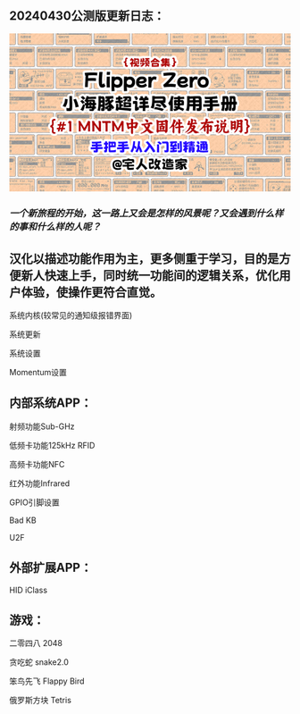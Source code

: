 20240430公测版更新日志：
-------------------------------------------------------------------------------------------
<a href="https://www.bilibili.com/video/BV1d1421X7uY" ><img src="screenshot/Screenshot-001.png"></a>

<h3><i>一个新旅程的开始，这一路上又会是怎样的风景呢？又会遇到什么样的事和什么样的人呢？</i></h3>

<h2><b>汉化以描述功能作用为主，更多侧重于学习，目的是方便新人快速上手，同时统一功能间的逻辑关系，优化用户体验，使操作更符合直觉。</b></h2>

系统内核(较常见的通知级报错界面)

系统更新

系统设置

Momentum设置

<h2><b>内部系统APP：</b></h2>

射频功能Sub-GHz

低频卡功能125kHz RFID

高频卡功能NFC

红外功能Infrared

GPIO引脚设置

Bad KB

U2F

<h2><b>外部扩展APP：</b></h2>

HID iClass

<h2><b>游戏：</b></h2>

二零四八 2048

贪吃蛇 snake2.0

笨鸟先飞 Flappy Bird

俄罗斯方块 Tetris
